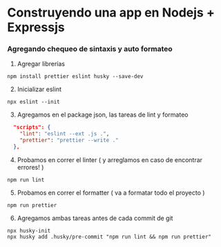 # Construyendo una app en Nodejs + Expressjs

### Agregando chequeo de sintaxis y auto formateo

1. Agregar librerías

```
npm install prettier eslint husky --save-dev
```

2. Inicializar eslint

```
npx eslint --init
```

3. Agregamos en el package json, las tareas de lint y formateo

```json
  "scripts": {
    "lint": "eslint --ext .js .",
    "prettier": "prettier --write ."
  },
```

4. Probamos en correr el linter ( y arreglamos en caso de encontrar errores! )

```
npm run lint
```

5. Probamos en correr el formatter ( va a formatar todo el proyecto )

```
npm run prettier
```

6. Agregamos ambas tareas antes de cada commit de git

```
npx husky-init
npx husky add .husky/pre-commit "npm run lint && npm run prettier"
```

